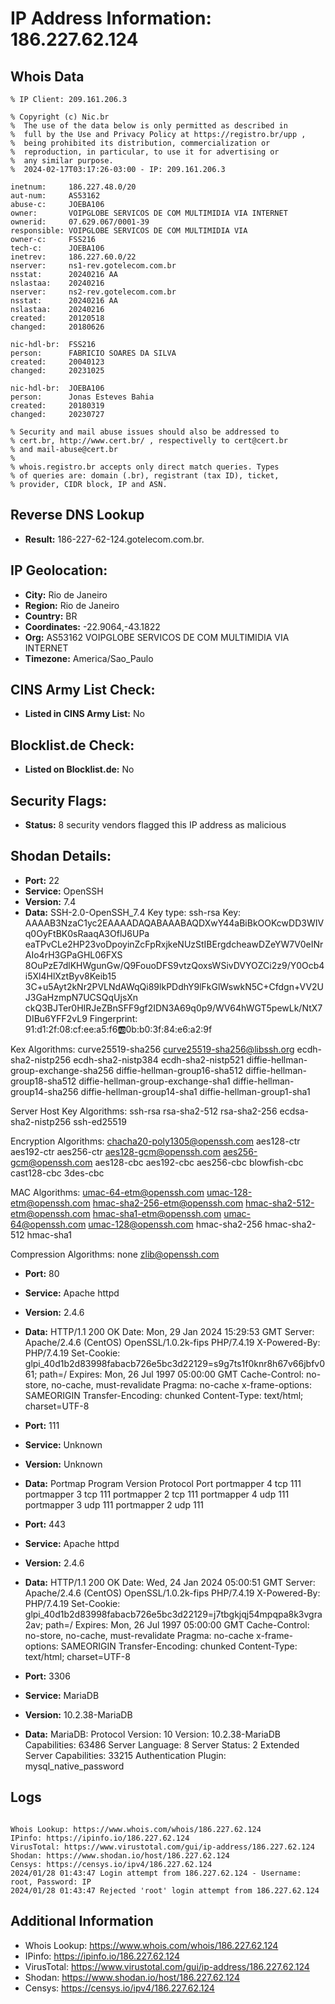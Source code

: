 # IP Address Information: 186.227.62.124

## Whois Data
```
% IP Client: 209.161.206.3
 
% Copyright (c) Nic.br
%  The use of the data below is only permitted as described in
%  full by the Use and Privacy Policy at https://registro.br/upp ,
%  being prohibited its distribution, commercialization or
%  reproduction, in particular, to use it for advertising or
%  any similar purpose.
%  2024-02-17T03:17:26-03:00 - IP: 209.161.206.3

inetnum:     186.227.48.0/20
aut-num:     AS53162
abuse-c:     JOEBA106
owner:       VOIPGLOBE SERVICOS DE COM MULTIMIDIA VIA INTERNET
ownerid:     07.629.067/0001-39
responsible: VOIPGLOBE SERVICOS DE COM MULTIMIDIA VIA
owner-c:     FSS216
tech-c:      JOEBA106
inetrev:     186.227.60.0/22
nserver:     ns1-rev.gotelecom.com.br
nsstat:      20240216 AA
nslastaa:    20240216
nserver:     ns2-rev.gotelecom.com.br
nsstat:      20240216 AA
nslastaa:    20240216
created:     20120518
changed:     20180626

nic-hdl-br:  FSS216
person:      FABRICIO SOARES DA SILVA
created:     20040123
changed:     20231025

nic-hdl-br:  JOEBA106
person:      Jonas Esteves Bahia
created:     20180319
changed:     20230727

% Security and mail abuse issues should also be addressed to
% cert.br, http://www.cert.br/ , respectivelly to cert@cert.br
% and mail-abuse@cert.br
%
% whois.registro.br accepts only direct match queries. Types
% of queries are: domain (.br), registrant (tax ID), ticket,
% provider, CIDR block, IP and ASN.

```
## Reverse DNS Lookup
- **Result:** 186-227-62-124.gotelecom.com.br.

## IP Geolocation:
- **City:** Rio de Janeiro
- **Region:** Rio de Janeiro
- **Country:** BR
- **Coordinates:** -22.9064,-43.1822
- **Org:** AS53162 VOIPGLOBE SERVICOS DE COM MULTIMIDIA VIA INTERNET
- **Timezone:** America/Sao_Paulo

## CINS Army List Check:
- **Listed in CINS Army List:** 
No

## Blocklist.de Check:
- **Listed on Blocklist.de:** 
No

## Security Flags:
- **Status:** 8 security vendors flagged this IP address as malicious

## Shodan Details:
- **Port:** 22
- **Service:** OpenSSH
- **Version:** 7.4
- **Data:** SSH-2.0-OpenSSH_7.4
Key type: ssh-rsa
Key: AAAAB3NzaC1yc2EAAAADAQABAAABAQDXwY44aBiBkOOKcwDD3WIVq0OyFtBK0sRaaqA3OflJ6UPa
eaTPvCLe2HP23voDpoyinZcFpRxjkeNUzStIBErgdcheawDZeYW7V0eINrAIo4rH3GPaGHL06FXS
8OuPzE7dlKHWgunGw/Q9FouoDFS9vtzQoxsWSivDVYOZCi2z9/Y0Ocb4i5Xl4HlXztByv8Keib15
3C+u5Ayt2kNr2PVLNdAWqQi89lkPDdhY9lFkGlWswkN5C+Cfdgn+VV2UJ3GaHzmpN7UCSQqUjsXn
ckQ3BJTer0HIRJeZBnSFF9gf2IDN3A69q0p9/WV64hWGT5pewLk/NtX7DIBu6YFF2vL9
Fingerprint: 91:d1:2f:08:cf:ee:a5:f6:ab:0b:b0:3f:84:e6:a2:9f

Kex Algorithms:
	curve25519-sha256
	curve25519-sha256@libssh.org
	ecdh-sha2-nistp256
	ecdh-sha2-nistp384
	ecdh-sha2-nistp521
	diffie-hellman-group-exchange-sha256
	diffie-hellman-group16-sha512
	diffie-hellman-group18-sha512
	diffie-hellman-group-exchange-sha1
	diffie-hellman-group14-sha256
	diffie-hellman-group14-sha1
	diffie-hellman-group1-sha1

Server Host Key Algorithms:
	ssh-rsa
	rsa-sha2-512
	rsa-sha2-256
	ecdsa-sha2-nistp256
	ssh-ed25519

Encryption Algorithms:
	chacha20-poly1305@openssh.com
	aes128-ctr
	aes192-ctr
	aes256-ctr
	aes128-gcm@openssh.com
	aes256-gcm@openssh.com
	aes128-cbc
	aes192-cbc
	aes256-cbc
	blowfish-cbc
	cast128-cbc
	3des-cbc

MAC Algorithms:
	umac-64-etm@openssh.com
	umac-128-etm@openssh.com
	hmac-sha2-256-etm@openssh.com
	hmac-sha2-512-etm@openssh.com
	hmac-sha1-etm@openssh.com
	umac-64@openssh.com
	umac-128@openssh.com
	hmac-sha2-256
	hmac-sha2-512
	hmac-sha1

Compression Algorithms:
	none
	zlib@openssh.com


- **Port:** 80
- **Service:** Apache httpd
- **Version:** 2.4.6
- **Data:** HTTP/1.1 200 OK
Date: Mon, 29 Jan 2024 15:29:53 GMT
Server: Apache/2.4.6 (CentOS) OpenSSL/1.0.2k-fips PHP/7.4.19
X-Powered-By: PHP/7.4.19
Set-Cookie: glpi_40d1b2d83998fabacb726e5bc3d22129=s9g7ts1f0knr8h67v66jbfv061; path=/
Expires: Mon, 26 Jul 1997 05:00:00 GMT
Cache-Control: no-store, no-cache, must-revalidate
Pragma: no-cache
x-frame-options: SAMEORIGIN
Transfer-Encoding: chunked
Content-Type: text/html; charset=UTF-8



- **Port:** 111
- **Service:** Unknown
- **Version:** Unknown
- **Data:** Portmap
Program	Version	Protocol	Port
portmapper	4	tcp	111
portmapper	3	tcp	111
portmapper	2	tcp	111
portmapper	4	udp	111
portmapper	3	udp	111
portmapper	2	udp	111


- **Port:** 443
- **Service:** Apache httpd
- **Version:** 2.4.6
- **Data:** HTTP/1.1 200 OK
Date: Wed, 24 Jan 2024 05:00:51 GMT
Server: Apache/2.4.6 (CentOS) OpenSSL/1.0.2k-fips PHP/7.4.19
X-Powered-By: PHP/7.4.19
Set-Cookie: glpi_40d1b2d83998fabacb726e5bc3d22129=j7tbgkjqj54mpqpa8k3vgra2av; path=/
Expires: Mon, 26 Jul 1997 05:00:00 GMT
Cache-Control: no-store, no-cache, must-revalidate
Pragma: no-cache
x-frame-options: SAMEORIGIN
Transfer-Encoding: chunked
Content-Type: text/html; charset=UTF-8



- **Port:** 3306
- **Service:** MariaDB
- **Version:** 10.2.38-MariaDB
- **Data:** MariaDB:
  Protocol Version: 10
  Version: 10.2.38-MariaDB
  Capabilities: 63486
  Server Language: 8
  Server Status: 2
  Extended Server Capabilities: 33215
  Authentication Plugin: mysql_native_password

## Logs
```

Whois Lookup: https://www.whois.com/whois/186.227.62.124
IPinfo: https://ipinfo.io/186.227.62.124
VirusTotal: https://www.virustotal.com/gui/ip-address/186.227.62.124
Shodan: https://www.shodan.io/host/186.227.62.124
Censys: https://censys.io/ipv4/186.227.62.124
2024/01/28 01:43:47 Login attempt from 186.227.62.124 - Username: root, Password: IP
2024/01/28 01:43:47 Rejected 'root' login attempt from 186.227.62.124

```
## Additional Information
- Whois Lookup: https://www.whois.com/whois/186.227.62.124
- IPinfo: https://ipinfo.io/186.227.62.124
- VirusTotal: https://www.virustotal.com/gui/ip-address/186.227.62.124
- Shodan: https://www.shodan.io/host/186.227.62.124
- Censys: https://censys.io/ipv4/186.227.62.124

